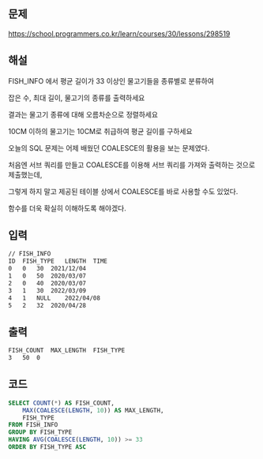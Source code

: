 ## 문제
https://school.programmers.co.kr/learn/courses/30/lessons/298519

## 해설
FISH_INFO 에서 평균 길이가 33 이상인 물고기들을 종류별로 분류하여

잡은 수, 최대 길이, 물고기의 종류를 출력하세요

결과는 물고기 종류에 대해 오름차순으로 정렬하세요

10CM 이하의 물고기는 10CM로 취급하여 평균 길이를 구하세요

오늘의 SQL 문제는 어제 배웠던 COALESCE의 활용을 보는 문제였다.

처음엔 서브 쿼리를 만들고 COALESCE를 이용해 서브 쿼리를 가져와 출력하는 것으로 제출했는데,

그렇게 하지 말고 제공된 테이블 상에서 COALESCE를 바로 사용할 수도 있었다.

함수를 더욱 확실히 이해하도록 해야겠다.



## 입력
```txt
// FISH_INFO
ID	FISH_TYPE	LENGTH	TIME
0	0	30	2021/12/04
1	0	50	2020/03/07
2	0	40	2020/03/07
3	1	30	2022/03/09
4	1	NULL	2022/04/08
5	2	32	2020/04/28
```

## 출력
```txt
FISH_COUNT	MAX_LENGTH	FISH_TYPE
3	50	0
```


## 코드

```sql
SELECT COUNT(*) AS FISH_COUNT, 
    MAX(COALESCE(LENGTH, 10)) AS MAX_LENGTH, 
    FISH_TYPE
FROM FISH_INFO 
GROUP BY FISH_TYPE
HAVING AVG(COALESCE(LENGTH, 10)) >= 33
ORDER BY FISH_TYPE ASC
```
